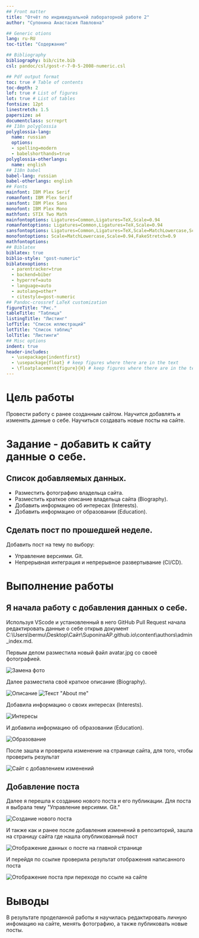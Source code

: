 ```yaml
---
## Front matter
title: "Отчёт по индивидуальной лабораторной работе 2"
author: "Супонина Анастасия Павловна"

## Generic otions
lang: ru-RU
toc-title: "Содержание"

## Bibliography
bibliography: bib/cite.bib
csl: pandoc/csl/gost-r-7-0-5-2008-numeric.csl

## Pdf output format
toc: true # Table of contents
toc-depth: 2
lof: true # List of figures
lot: true # List of tables
fontsize: 12pt
linestretch: 1.5
papersize: a4
documentclass: scrreprt
## I18n polyglossia
polyglossia-lang:
  name: russian
  options:
  - spelling=modern
  - babelshorthands=true
polyglossia-otherlangs:
  name: english
## I18n babel
babel-lang: russian
babel-otherlangs: english
## Fonts
mainfont: IBM Plex Serif
romanfont: IBM Plex Serif
sansfont: IBM Plex Sans
monofont: IBM Plex Mono
mathfont: STIX Two Math
mainfontoptions: Ligatures=Common,Ligatures=TeX,Scale=0.94
romanfontoptions: Ligatures=Common,Ligatures=TeX,Scale=0.94
sansfontoptions: Ligatures=Common,Ligatures=TeX,Scale=MatchLowercase,Scale=0.94
monofontoptions: Scale=MatchLowercase,Scale=0.94,FakeStretch=0.9
mathfontoptions:
## Biblatex
biblatex: true
biblio-style: "gost-numeric"
biblatexoptions:
  - parentracker=true
  - backend=biber
  - hyperref=auto
  - language=auto
  - autolang=other*
  - citestyle=gost-numeric
## Pandoc-crossref LaTeX customization
figureTitle: "Рис."
tableTitle: "Таблица"
listingTitle: "Листинг"
lofTitle: "Список иллюстраций"
lotTitle: "Список таблиц"
lolTitle: "Листинги"
## Misc options
indent: true
header-includes:
  - \usepackage{indentfirst}
  - \usepackage{float} # keep figures where there are in the text
  - \floatplacement{figure}{H} # keep figures where there are in the text
---
```


# Цель работы

Провести работу с ранее созданным сайтом. Научится добавлять и изменять данные о себе. Научиться создавать новые посты на сайте.

# Задание - добавить к сайту данные о себе.

## Список добавляемых данных.

- Разместить фотографию владельца сайта.
- Разместить краткое описание владельца сайта (Biography).
- Добавить информацию об интересах (Interests).
- Добавить информацию от образовании (Education).

## Сделать пост по прошедшей неделе.

Добавить пост на тему по выбору:
- Управление версиями. Git.
- Непрерывная интеграция и непрерывное развертывание (CI/CD).

# Выполнение работы

## Я начала работу с добавления данных о себе.

Используя VScode и установленный в него GitHub Pull Request начала редактировать данные о себе открыв документ C:\Users\bermu\Desktop\Сайт\SuponinaAP.github.io\content\authors\admin\_index.md.

Первым делом разместила новый файл avatar.jpg со своеё фотографией.

![Замена фото](PhotoIndLab2/photoIndlab2.JPG)

Далее разместила своё краткое описание (Biography).

![Описание](PhotoIndLab2/photoIndlab2.1.JPG)
![Текст "About me"](PhotoIndLab2/photoIndlab2.4.JPG)

Добавила информацию о своих интересах (Interests).

![Интересы](PhotoIndLab2/photoIndlab2.2.JPG)

И добавила информацию об образовании (Education).

![Образование](PhotoIndLab2/photoIndlab2.3.JPG)

После зашла и проверила изменение на странице сайта, для того, чтобы проверить результат

![Сайт с добавлением изменений](PhotoIndLab2/photoIndlab2.5.JPG)

## Добавление поста

Далее я перешла к созданию нового поста и его публикации.
Для поста я выбрала тему "Управление версиями. Git."

![Создание нового поста](PhotoIndLab2/photoIndlab2.8.JPG)

И также как и ранее после добавления изменений в репозиторий, зашла на страницу сайта где нашла опубликованный пост

![Отображение данных о посте на главной странице](PhotoIndLab2/photoIndlab2.6.JPG)

И перейдя по ссылке проверила результат отображения написанного поста

![Отображение поста при переходе по ссыле на сайте](PhotoIndLab2/photoIndlab2.7.JPG)

# Выводы

В результате проделанной работы я научилась редактировать личную инфомацию на сайте, менять фотографию, а также публиковать новые посты. 

